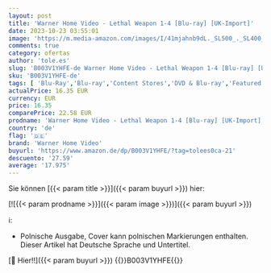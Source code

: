 ```yaml
---
layout: post
title: 'Warner Home Video - Lethal Weapon 1-4 [Blu-ray] [UK-Import]'
date: 2023-10-23 03:55:01
image: 'https://m.media-amazon.com/images/I/41mjahnb9dL._SL500_._SL400_.jpg'
comments: true
category: ofertas
author: 'tole.es'
slug: 'B003V1YHFE-de Warner Home Video - Lethal Weapon 1-4 [Blu-ray] [UK-Import]'
sku: 'B003V1YHFE-de'
tags: [ 'Blu-Ray','Blu-ray','Content Stores','DVD & Blu-ray','Featured Categories','Filme','Shops','warner home video','🇩🇪', ]
actualPrice: 16.35 EUR
currency: EUR
price: 16.35
comparePrice: 22.58 EUR
prodname: 'Warner Home Video - Lethal Weapon 1-4 [Blu-ray] [UK-Import]'
country: 'de'
flag: '🇩🇪'
brand: 'Warner Home Video'
buyurl: 'https://www.amazon.de/dp/B003V1YHFE/?tag=tolees0ca-21'
descuento: '27.59'
average: '17.975'
---
```


Sie können [{{< param title >}}]({{< param buyurl >}}) hier:

[![{{< param prodname >}}]({{< param image >}})]({{< param buyurl >}})

ℹ️:

- Polnische Ausgabe, Cover kann polnischen Markierungen enthalten. Dieser Artikel hat Deutsche Sprache und Untertitel.

[🛒 Hier!!]({{< param buyurl >}})
{{<world>}}B003V1YHFE{{</world>}}
